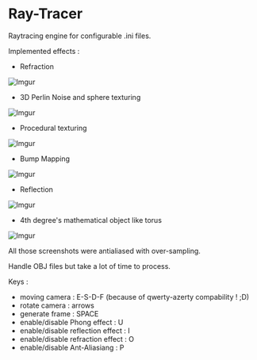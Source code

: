 # Ray-Tracer
Raytracing engine for configurable .ini files.

Implemented effects :

- Refraction

![Imgur](http://i.imgur.com/MzIYA93.png)

- 3D Perlin Noise and sphere texturing

![Imgur](http://i.imgur.com/0lryPkw.png)

- Procedural texturing

![Imgur](http://i.imgur.com/Ko0wFH5.png)

- Bump Mapping

![Imgur](http://i.imgur.com/djmonp3.jpg)

- Reflection

![Imgur](http://i.imgur.com/yLwU5Cu.png)

- 4th degree's mathematical object like torus

![Imgur](http://i.imgur.com/wfYkkEN.png)


All those screenshots were antialiased with over-sampling.

Handle OBJ files but take a lot of time to process.

Keys :

- moving camera : E-S-D-F (because of qwerty-azerty compability ! ;D)
- rotate camera : arrows
- generate frame : SPACE
- enable/disable Phong effect : U
- enable/disable reflection effect : I
- enable/disable refraction effect : O
- enable/disable Ant-Aliasiang : P

